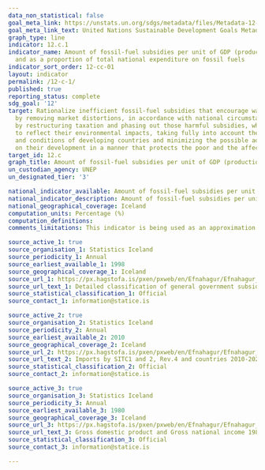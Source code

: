 ```yaml
---
data_non_statistical: false
goal_meta_link: https://unstats.un.org/sdgs/metadata/files/Metadata-12-0c-01.pdf
goal_meta_link_text: United Nations Sustainable Development Goals Metadata (pdf 782kB)
graph_type: line
indicator: 12.c.1
indicator_name: Amount of fossil-fuel subsidies per unit of GDP (production and consumption)
  and as a proportion of total national expenditure on fossil fuels
indicator_sort_order: 12-cc-01
layout: indicator
permalink: /12-c-1/
published: true
reporting_status: complete
sdg_goal: '12'
target: Rationalize inefficient fossil-fuel subsidies that encourage wasteful consumption
  by removing market distortions, in accordance with national circumstances, including
  by restructuring taxation and phasing out those harmful subsidies, where they exist,
  to reflect their environmental impacts, taking fully into account the specific needs
  and conditions of developing countries and minimizing the possible adverse impacts
  on their development in a manner that protects the poor and the affected communities
target_id: 12.c
graph_title: Amount of fossil-fuel subsidies per unit of GDP (production) and as a proportion of total national expenditure on fuels
un_custodian_agency: UNEP
un_designated_tier: '3'

national_indicator_available: Amount of fossil-fuel subsidies per unit of GDP (production) and as a proportion of total national expenditure on fuels
national_indicator_description: Amount of fossil-fuel subsidies per unit of GDP (production) and as a proportion of total national expenditure on fuels
national_geographical_coverage: Iceland
computation_units: Percentage (%)
computation_definitions:
comments_limitations: This indicator is being used as an approximation of the UN SDG Indicator. Where possible, we will work to identify or develop Icelandic data to meet the global indicator specification. This indicator has not been identified in collaboration with topic experts.

source_active_1: true
source_organisation_1: Statistics Iceland
source_periodicity_1: Annual
source_earliest_available_1: 1998
source_geographical_coverage_1: Iceland
source_url_1: https://px.hagstofa.is/pxen/pxweb/en/Efnahagur/Efnahagur__fjaropinber__fjarmal_opinber__fjarmal_opinber/THJ05161.px/?rxid=080e9bc9-fb86-4842-b631-cb1af43f31ea
source_url_text_1: Detailed classification of general government subsidies 1998-2018
source_statistical_classification_1: Official
source_contact_1: information@statice.is

source_active_2: true
source_organisation_2: Statistics Iceland
source_periodicity_2: Annual
source_earliest_available_2: 2010
source_geographical_coverage_2: Iceland
source_url_2: https://px.hagstofa.is/pxen/pxweb/en/Efnahagur/Efnahagur__utanrikisverslun__1_voruvidskipti__01_voruskipti/UTA06201.px
source_url_text_2: Imports by SITC1 and 2, Rev.4 and countries 2010-2020
source_statistical_classification_2: Official
source_contact_2: information@statice.is

source_active_3: true
source_organisation_3: Statistics Iceland
source_periodicity_3: Annual
source_earliest_available_3: 1980
source_geographical_coverage_3: Iceland
source_url_3: https://px.hagstofa.is/pxen/pxweb/en/Efnahagur/Efnahagur__thjodhagsreikningar__landsframl__1_landsframleidsla/THJ01102.px
source_url_text_3: Gross domestic product and Gross national income 1980-2019
source_statistical_classification_3: Official
source_contact_3: information@statice.is

---
```


